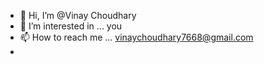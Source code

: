 - 👋 Hi, I’m @Vinay Choudhary
- 👀 I’m interested in ... you 
- 📫 How to reach me ... vinaychoudhary7668@gmail.com
-

<!---
Vinay-Chaudhary-01/Vinay-Chaudhary-01 is a ✨ special ✨ repository because its `README.md` (this file) appears on your GitHub profile.
You can click the Preview link to take a look at your changes.
--->
